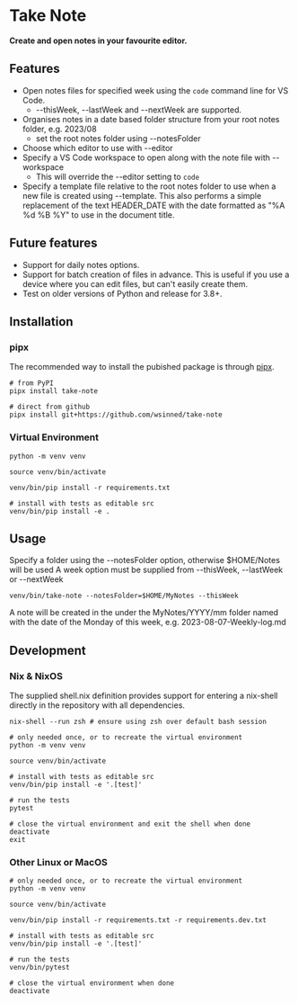 # Take Note
**Create and open notes in your favourite editor.**

## Features

- Open notes files for specified week using the `code` command line for VS Code.
    - --thisWeek, --lastWeek and --nextWeek are supported.
- Organises notes in a date based folder structure from your root notes folder, e.g. 2023/08
    - set the root notes folder using --notesFolder
- Choose which editor to use with --editor
- Specify a VS Code workspace to open along with the note file with --workspace
    - This will override the --editor setting to `code`
- Specify a template file relative to the root notes folder to use when a new file is created using --template. This also performs a simple replacement of the text HEADER_DATE with the date formatted as "%A %d %B %Y" to use in the document title.

## Future features
- Support for daily notes options.
- Support for batch creation of files in advance. This is useful if you use a device where you can edit files, but can't easily create them.
- Test on older versions of Python and release for 3.8+.


## Installation

### pipx

The recommended way to install the pubished package is through [pipx](https://pypa.github.io/pipx/).

```
# from PyPI
pipx install take-note

# direct from github
pipx install git+https://github.com/wsinned/take-note
```

### Virtual Environment

```
python -m venv venv 

source venv/bin/activate

venv/bin/pip install -r requirements.txt

# install with tests as editable src
venv/bin/pip install -e .

```

## Usage

Specify a folder using the --notesFolder option, otherwise $HOME/Notes will be used
A week option must be supplied from --thisWeek, --lastWeek or --nextWeek

```
venv/bin/take-note --notesFolder=$HOME/MyNotes --thisWeek
```

A note will be created in the under the MyNotes/YYYY/mm folder named with the date of the Monday of this week, e.g. 2023-08-07-Weekly-log.md



## Development

### Nix & NixOS

The supplied shell.nix definition provides support for entering a nix-shell directly in the repository with all dependencies.

````
nix-shell --run zsh # ensure using zsh over default bash session

# only needed once, or to recreate the virtual environment
python -m venv venv 

source venv/bin/activate

# install with tests as editable src
venv/bin/pip install -e '.[test]'

# run the tests
pytest

# close the virtual environment and exit the shell when done
deactivate
exit
````


### Other Linux or MacOS

````
# only needed once, or to recreate the virtual environment
python -m venv venv 

source venv/bin/activate

venv/bin/pip install -r requirements.txt -r requirements.dev.txt

# install with tests as editable src
venv/bin/pip install -e '.[test]'

# run the tests
venv/bin/pytest

# close the virtual environment when done
deactivate
````
